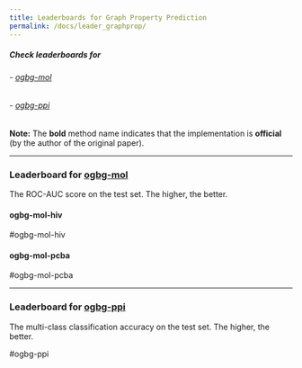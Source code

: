 ```yaml
---
title: Leaderboards for Graph Property Prediction
permalink: /docs/leader_graphprop/
---
```


##### Check leaderboards for
###### - [ogbg-mol](#ogbg-mol)
###### - [ogbg-ppi](#ogbg-ppi)

**Note:** The **bold** method name indicates that the implementation is **official** (by the author of the original paper).

-------------
<a name="ogbg-mol"/>

### Leaderboard for [ogbg-mol](../graphprop/#ogbg-mol)

The ROC-AUC score on the test set. The higher, the better. 


#### ogbg-mol-hiv

#ogbg-mol-hiv


#### ogbg-mol-pcba

#ogbg-mol-pcba

<a name="ogbg-ppi"/>

------------

### Leaderboard for [ogbg-ppi](../graphprop/#ogbg-ppi)

The multi-class classification accuracy on the test set. The higher, the better. 

#ogbg-ppi